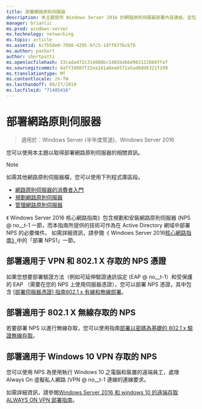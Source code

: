 ```yaml
---
title: 部署網路原則伺服器
description: 本主題提供 Windows Server 2016 的網路原則伺服器部署內容連結，並包含 NPS 其他指引的連結。
manager: brianlic
ms.prod: windows-server
ms.technology: networking
ms.topic: article
ms.assetid: 6cfb50e0-7088-4295-97c5-14ff8776cbf8
ms.author: pashort
author: shortpatti
ms.openlocfilehash: 33cada472c314088bc1485bab6d9631226b0ffaf
ms.sourcegitcommit: 6aff3d88ff22ea141a6ea6572a5ad8dd6321f199
ms.translationtype: MT
ms.contentlocale: zh-TW
ms.lasthandoff: 09/27/2019
ms.locfileid: "71405416"
---
```

# <a name="deploy-network-policy-server"></a>部署網路原則伺服器

>適用於：Windows Server (半年度管道)、Windows Server 2016

您可以使用本主題以取得部署網路原則伺服器的相關資訊。

>[!NOTE]
>如需其他網路原則伺服器檔，您可以使用下列程式庫區段。  
>- [網路原則伺服器的消費者入門](nps-getstart-top.md)
>- [規劃網路原則伺服器](nps-plan-top.md)
>- [管理網路原則伺服器](nps-manage-top.md)

《 Windows Server 2016 核心網路指南》包含規劃和安裝網路原則伺服器 \(NPS @ no__t-1 一節，而本指南所提供的技術可作為在 Active Directory 網域中部署 NPS 的必要條件。 如需詳細資訊，請參閱《 Windows Server 2016[核心網路指南》](https://technet.microsoft.com/windows-server-docs/networking/core-network-guide/core-network-guide#BKMK_deployNPS1)中的「部署 NPS1」一節。

## <a name="deploy-nps-certificates-for-vpn-and-8021x-access"></a>部署適用于 VPN 和 802.1 X 存取的 NPS 憑證

如果您想要部署驗證方法（例如可延伸驗證通訊協定 \(EAP @ no__t-1）和受保護的 EAP （需要在您的 NPS 上使用伺服器憑證），您可以部署 NPS 憑證，其中包含 [[部署伺服器憑證] 指南802.1 x 有線和無線部署](https://technet.microsoft.com/windows-server-docs/networking/core-network-guide/cncg/server-certs/deploy-server-certificates-for-802.1x-wired-and-wireless-deployments)。

## <a name="deploy-nps-for-8021x-wireless-access"></a>部署適用于 802.1 X 無線存取的 NPS

若要部署 NPS 以進行無線存取，您可以使用指南[部署以密碼為基礎的 802.1 x 驗證無線存取](https://technet.microsoft.com/windows-server-docs/networking/core-network-guide/cncg/wireless/a-deploy-8021x-wireless-access)。

## <a name="deploy-nps-for-windows-10-vpn-access"></a>部署適用于 Windows 10 VPN 存取的 NPS

您可以使用 NPS 為使用執行 Windows 10 之電腦和裝置的遠端員工，處理 Always On 虛擬私人網路 \(VPN @ no__t-1 連線的連線要求。

如需詳細資訊，請參閱[Windows Server 2016 和 windows 10 的遠端存取 ALWAYS ON VPN 部署指南](https://docs.microsoft.com/windows-server/remote/remote-access/vpn/always-on-vpn/deploy/always-on-vpn-deploy)。

